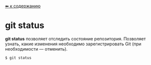 [⬅ к содержанию](./readme.md)

# git status

**git status** позволяет отследить состояние репозитория. Позволяет узнать, какие изменения необходимо зарегистрировать Git (при необходимости — отменить).

```bash=
$ git status
```